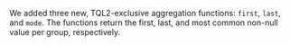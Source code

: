We added three new, TQL2-exclusive aggregation functions: `first`, `last`, and
`mode`. The functions return the first, last, and most common non-null value per
group, respectively.
